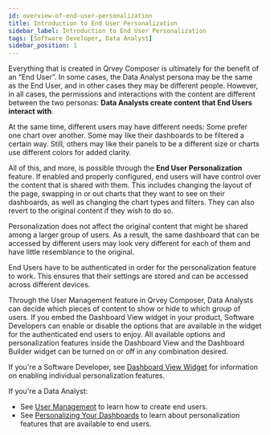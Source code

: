 ```yaml
---
id: overview-of-end-user-personalization
title: Introduction to End User Personalization
sidebar_label: Introduction to End User Personalization
tags: [Software Developer, Data Analyst]
sidebar_position: 1
---
```


<div style={{textAlign: "justify"}}>

Everything that is created in Qrvey Composer is ultimately for the benefit of an “End User”. In some cases, the Data Analyst persona may be the same as the End User, and in other cases they may be different people. However, in all cases, the permissions and interactions with the content are different between the two personas: **Data Analysts create content that End Users interact with**.

At the same time, different users may have different needs: Some prefer one chart over another. Some may like their dashboards to be filtered a certain way. Still, others may like their panels to be a different size or charts use different colors for added clarity.

All of this, and more, is possible through the **End User Personalization** feature. If enabled and properly configured, end users will have control over the content that is shared with them. This includes changing the layout of the page, swapping in or out charts that they want to see on their dashboards, as well as changing the chart types and filters. They can also revert to the original content if they wish to do so.

Personalization does not affect the original content that might be shared among a larger group of users. As a result, the same dashboard that can be accessed by different users may look very different for each of them and have little resemblance to the original. 

End Users have to be authenticated in order for the personalization feature to work. This ensures that their settings are stored and can be accessed across different devices.

Through the User Management feature in Qrvey Composer, Data Analysts can decide which pieces of content to show or hide to which group of users. If you embed the Dashboard View widget in your product, Software Developers can enable or disable the options that are available in the widget for the authenticated end users to enjoy. All available options and personalization features inside the Dashboard View and the Dashboard Builder widget can be turned on or off in any combination desired.

If you're a Software Developer, see [Dashboard View Widget](../embedding-widgets/widgets/dashboard-view.md) for information on enabling individual personalization features.  

If you're a Data Analyst:
* See [User Management](../../composer/dashboards/user-management/overview-of-user-management.md) to learn how to create end users.
* See [Personalizing Your Dashboards](../end-user-personalization/personalizing-dashboards.md) to learn about personalization features that are available to end users.

</div>

